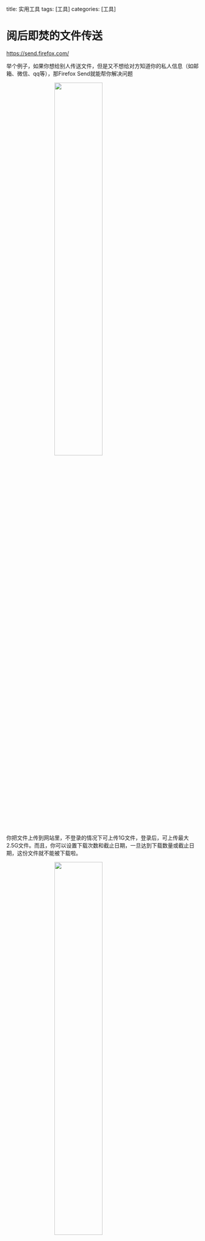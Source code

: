 title: 实用工具
tags: [工具]
categories: [工具]

<!-- more-->

# 阅后即焚的文件传送

https://send.firefox.com/

举个例子，如果你想给别人传送文件，但是又不想给对方知道你的私人信息（如邮箱、微信、qq等），那Firefox Send就能帮你解决问题

<img src="/blog-vuepress/images/20191126/1.png" style="align: center; width: 50%; height: 50%; margin-left: 25%;"/>

你把文件上传到网站里，不登录的情况下可上传1G文件，登录后，可上传最大2.5G文件。而且，你可以设置下载次数和截止日期，一旦达到下载数量或截止日期，这份文件就不能被下载啦。

<img src="/blog-vuepress/images/20191126/2.png" style="align: center; width: 50%; height: 50%; margin-left: 25%;"/>

甚至于可以给文件加密，然后把链接复制给需要的人，别人就能下载你想要传输的文件，真正达到“阅后即焚”的效果！需要的朋友赶紧试试！

<img src="/blog-vuepress/images/20191126/3.png" style="align: center; width: 50%; height: 50%; margin-left: 25%;"/>

# 抠图神器 -- remove.bg

https://www.remove.bg/

废话不多说，直接介绍功能，remove.bg的最重要的功能是，消除背景，直白点说就是抠图，给你看看效果

<img src="/blog-vuepress/images/20191126/4.png" style="align: center; width: 50%; height: 50%; margin-left: 25%;"/>

它可以保留前面的人物，把人物背景去掉，这样你就能把人物抠出来，放到其他背景里面，就像这样——

<img src="/blog-vuepress/images/20191126/5.png" style="align: center; width: 50%; height: 50%; margin-left: 25%;"/>

怎么样，是不是超赞！这个功能的强大在于，以后你要做PPT，就可以用这种办法把你需要的人物抠出来，比如抠个老板的表情包🤣

<img src="/blog-vuepress/images/20191126/6.png" style="align: center; width: 50%; height: 50%; margin-left: 25%;"/>

# 支持中文搜索的英文免费图库 -- Unsplash

https://unsplash.com/

讲真，这年头，我已经不敢随便用图片了，毕竟一张图侵权，可能卖了我都不够赔😝

<img src="/blog-vuepress/images/20191126/7.png" style="align: center; width: 50%; height: 50%; margin-left: 25%;"/>

所以Unsplash就是我的超大福音！这里的图不用付费，高清，而且能商用，关键是，它虽然是个英文网站，但是你可以用中文搜索！！我亲自试了一下，比如搜“风景”——

<img src="/blog-vuepress/images/20191126/8.png" style="align: center; width: 50%; height: 50%; margin-left: 25%;"/>

# 在线、移动、远程办公 -- 石墨文档

https://shimo.im/welcome

大家可能都会遇到一种情况，你需要给同事共享文档，但是发完文档之后突然发现有个地方需要更新，于是你又得重发一次......

<img src="/blog-vuepress/images/20191126/9.png" style="align: center; width: 50%; height: 50%; margin-left: 25%;"/>

石墨文档就可以很好解决这个问题，它支持Word、PPT、Excel的多人在线编辑，你写完一个文件之后，可以点击【协作】按钮，邀请项目相关人加入协作，这样以后你们的文件就是实时更新。

<img src="/blog-vuepress/images/20191126/10.png" style="align: center; width: 50%; height: 50%; margin-left: 25%;"/>

当然，这还不是我爱它的最重要原因，最重要的是，就算我忘带U盘也不怕了！！因为它支持在线存档，不用U盘也能随时编辑，手机电脑都能用！

# GIF录制工具 -- GifCam

https://gifcam.en.softonic.com/

顾名思义，这个软件就是拿来录制GIF的。点击开始，就能开始录制，录制完重新编辑一下就能导出GIF啦

<img src="/blog-vuepress/images/20191126/11.png" style="align: center; width: 50%; height: 50%; margin-left: 25%;"/>

# Youtube视频下载 -- Y2mate

https://www.y2mate.info/cn/

这个可能只有部分朋友用的上，这个网站可以用来下载Youtube上你喜欢的视频，非常方便，复制链接就能直接下载。

<img src="/blog-vuepress/images/20191126/12.png" style="align: center; width: 50%; height: 50%; margin-left: 25%;"/>

而且视频标题会自动作为文件名，真的很方便。

# 百度云盘下载加速器 -- Bd WP

https://www.baiduwp.com/

你有过下载百度云盘的文件，但是下载速度慢到你想砸电脑的体验吗？我经常有......

而且充了会员也没用，百度云盘真的，太太太太太太太慢了。这个下载加速器，就是为百度云盘而设的，有了它，速度至少快一倍。

实测，下载速度最少1-2MB/s，相信你会爱上这个工具的

<img src="/blog-vuepress/images/20191126/13.png" style="align: center; width: 50%; height: 50%; margin-left: 25%;"/>

# 流程图制作神器 -- ProcessOn

https://www.processon.com/

有时候，你可能需要做一些流程图去提升一下你的PPT或者报告的逼格，这时候，ProcessOn就是一个超级好用的神器。

<img src="/blog-vuepress/images/20191126/14.png" style="align: center; width: 50%; height: 50%; margin-left: 25%;"/>

你可以自己打开一个新的页面，选择你想要制作的图，比如流程图、思维导图、原型图、组织结构图等。

<img src="/blog-vuepress/images/20191126/15.png" style="align: center; width: 50%; height: 50%; margin-left: 25%;"/>

这是流程图的页面，点击拖动左方的图形到右方空白处，就能出现下面这幅场景。接着，就可以根据你的需要制作你想要的图啦。

<img src="/blog-vuepress/images/20191126/16.png" style="align: center; width: 50%; height: 50%; margin-left: 25%;"/>

如果你没什么好的思路，这里也有别人家的参考案例，你可以套用别人的模板去做你需要的图。

<img src="/blog-vuepress/images/20191126/17.png" style="align: center; width: 50%; height: 50%; margin-left: 25%;"/>

总而言之，需要图者都清楚，这是一个超级棒的工具！

# 格式转换 -- SmallPdf

https://smallpdf.com/cn

这个就不用我多说啦，格式转换，太多人需要了额，但我要强调一点是，这个可以线上进行，不用下载客户端！！真的很方便，亲测有效。

<img src="/blog-vuepress/images/20191126/18.png" style="align: center; width: 50%; height: 50%; margin-left: 25%;"/>

# 思维导图 -- 百度脑图

https://naotu.baidu.com

我是一个很喜欢用思维导图的人，因为真的很方便，尤其是整理思路的时候，写读书笔记的时候。

最初我用的不是百度脑图，而是其他软件，但是我发现这些软件有个问题，就是没办法实现同步，除非交钱（没办法，穷人就是这么可怜）

于是朋友推荐给我这个百度脑图，我一瞧，诶这功能还可以诶，而且，只要有浏览器的地方就能用，在实现同步方面真的不要太爽！

<img src="/blog-vuepress/images/20191126/19.png" style="align: center; width: 50%; height: 50%; margin-left: 25%;"/>

# 声明

本文内容全部来源于

[互联网]: https://mp.weixin.qq.com/s/t0HqSHozjCce6F8UwsS9vQ

在此特别致谢该公众号，欢迎大家扫码关注

<img src="/blog-vuepress/images/20191126/20.png" style="align: center; width: 50%; height: 50%; margin-left: 25%;"/>

